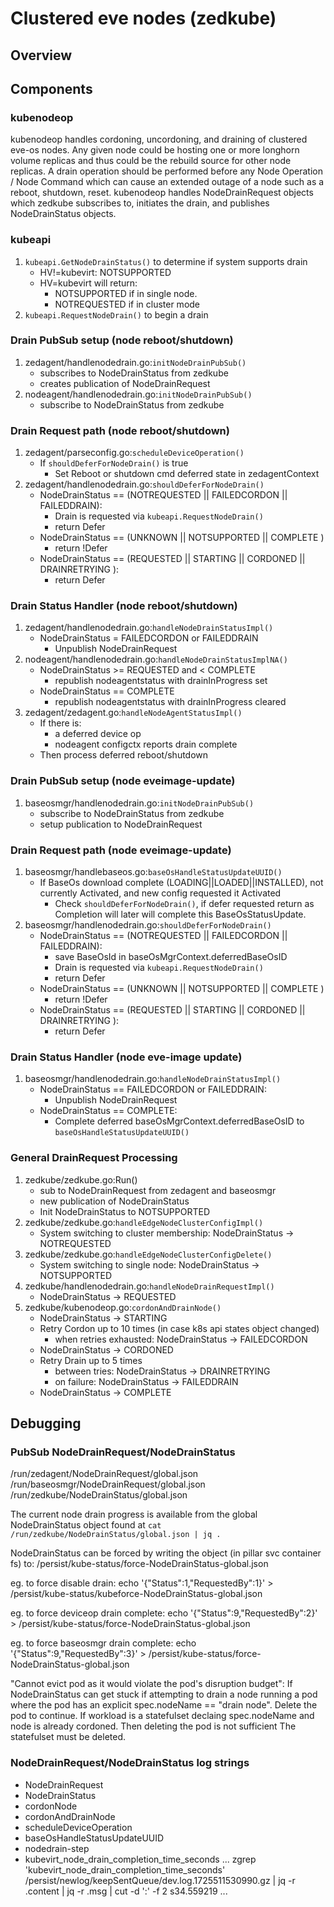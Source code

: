 # Clustered eve nodes (zedkube)

## Overview

## Components

### kubenodeop

kubenodeop handles cordoning, uncordoning, and draining of clustered eve-os nodes.
Any given node could be hosting one or more longhorn volume replicas and thus could be the rebuild source for other node replicas.
A drain operation should be performed before any Node Operation / Node Command which can cause an extended outage of a node such as a reboot, shutdown, reset.
kubenodeop handles NodeDrainRequest objects which zedkube subscribes to, initiates the drain, and publishes NodeDrainStatus objects.

### kubeapi

1. `kubeapi.GetNodeDrainStatus()` to determine if system supports drain
    - HV!=kubevirt: NOTSUPPORTED
    - HV=kubevirt will return:
        - NOTSUPPORTED if in single node.
        - NOTREQUESTED if in cluster mode
1. `kubeapi.RequestNodeDrain()` to begin a drain

### Drain PubSub setup (node reboot/shutdown)

1. zedagent/handlenodedrain.go:`initNodeDrainPubSub()`
    - subscribes to NodeDrainStatus from zedkube
    - creates publication of NodeDrainRequest
1. nodeagent/handlenodedrain.go:`initNodeDrainPubSub()`
    - subscribe to NodeDrainStatus from zedkube

### Drain Request path (node reboot/shutdown)

1. zedagent/parseconfig.go:`scheduleDeviceOperation()`
    - If `shouldDeferForNodeDrain()` is true
        - Set Reboot or shutdown cmd deferred state in zedagentContext
1. zedagent/handlenodedrain.go:`shouldDeferForNodeDrain()`
    - NodeDrainStatus == (NOTREQUESTED || FAILEDCORDON || FAILEDDRAIN):
        - Drain is requested via `kubeapi.RequestNodeDrain()`
        - return Defer
    - NodeDrainStatus == (UNKNOWN || NOTSUPPORTED || COMPLETE )
        - return !Defer
    - NodeDrainStatus == (REQUESTED || STARTING || CORDONED || DRAINRETRYING ):
        - return Defer

### Drain Status Handler (node reboot/shutdown)

1. zedagent/handlenodedrain.go:`handleNodeDrainStatusImpl()`
    - NodeDrainStatus = FAILEDCORDON or FAILEDDRAIN
        - Unpublish NodeDrainRequest
1. nodeagent/handlenodedrain.go:`handleNodeDrainStatusImplNA()`
    - NodeDrainStatus >= REQUESTED and < COMPLETE
        - republish nodeagentstatus with drainInProgress set
    - NodeDrainStatus == COMPLETE
        - republish nodeagentstatus with drainInProgress cleared
1. zedagent/zedagent.go:`handleNodeAgentStatusImpl()`
    - If there is:
        - a deferred device op
        - nodeagent configctx reports drain complete
    - Then process deferred reboot/shutdown

### Drain PubSub setup (node eveimage-update)

1. baseosmgr/handlenodedrain.go:`initNodeDrainPubSub()`
    - subscribe to NodeDrainStatus from zedkube
    - setup publication to NodeDrainRequest

### Drain Request path (node eveimage-update)

1. baseosmgr/handlebaseos.go:`baseOsHandleStatusUpdateUUID()`
    - If BaseOs download complete (LOADING||LOADED||INSTALLED), not currently Activated, and new config requested it Activated
        - Check `shouldDeferForNodeDrain()`, if defer requested return as Completion will later will complete this BaseOsStatusUpdate.
1. baseosmgr/handlenodedrain.go:`shouldDeferForNodeDrain()`
    - NodeDrainStatus == (NOTREQUESTED || FAILEDCORDON || FAILEDDRAIN):
        - save BaseOsId in baseOsMgrContext.deferredBaseOsID
        - Drain is requested via `kubeapi.RequestNodeDrain()`
        - return Defer
    - NodeDrainStatus == (UNKNOWN || NOTSUPPORTED || COMPLETE )
        - return !Defer
    - NodeDrainStatus == (REQUESTED || STARTING || CORDONED || DRAINRETRYING ):
        - return Defer

### Drain Status Handler (node eve-image update)

1. baseosmgr/handlenodedrain.go:`handleNodeDrainStatusImpl()`
    - NodeDrainStatus == FAILEDCORDON or FAILEDDRAIN:
        - Unpublish NodeDrainRequest
    - NodeDrainStatus == COMPLETE:
        - Complete deferred baseOsMgrContext.deferredBaseOsID to `baseOsHandleStatusUpdateUUID()`

### General DrainRequest Processing

1. zedkube/zedkube.go:Run()
    - sub to NodeDrainRequest from zedagent and baseosmgr
    - new publication of NodeDrainStatus
    - Init NodeDrainStatus to NOTSUPPORTED
1. zedkube/zedkube.go:`handleEdgeNodeClusterConfigImpl()`
    - System switching to cluster membership: NodeDrainStatus -> NOTREQUESTED
1. zedkube/zedkube.go:`handleEdgeNodeClusterConfigDelete()`
    - System switching to single node: NodeDrainStatus -> NOTSUPPORTED
1. zedkube/handlenodedrain.go:`handleNodeDrainRequestImpl()`
    - NodeDrainStatus -> REQUESTED
1. zedkube/kubenodeop.go:`cordonAndDrainNode()`
    - NodeDrainStatus -> STARTING
    - Retry Cordon up to 10 times (in case k8s api states object changed)
        - when retries exhausted: NodeDrainStatus -> FAILEDCORDON
    - NodeDrainStatus -> CORDONED
    - Retry Drain up to 5 times
        - between tries: NodeDrainStatus -> DRAINRETRYING
        - on failure: NodeDrainStatus -> FAILEDDRAIN
    - NodeDrainStatus -> COMPLETE

## Debugging

### PubSub NodeDrainRequest/NodeDrainStatus

/run/zedagent/NodeDrainRequest/global.json
/run/baseosmgr/NodeDrainRequest/global.json
/run/zedkube/NodeDrainStatus/global.json

The current node drain progress is available from the global NodeDrainStatus object found at
`cat /run/zedkube/NodeDrainStatus/global.json | jq .`

NodeDrainStatus can be forced by writing the object (in pillar svc container fs) to: /persist/kube-status/force-NodeDrainStatus-global.json

eg. to force disable drain:
echo '{"Status":1,"RequestedBy":1}' > /persist/kube-status/kubeforce-NodeDrainStatus-global.json

eg. to force deviceop drain complete:
echo '{"Status":9,"RequestedBy":2}' > /persist/kube-status/force-NodeDrainStatus-global.json

eg. to force baseosmgr drain complete:
echo '{"Status":9,"RequestedBy":3}' > /persist/kube-status/force-NodeDrainStatus-global.json

"Cannot evict pod as it would violate the pod's disruption budget":
If NodeDrainStatus can get stuck if attempting to drain a node running a pod where the pod has an
explicit spec.nodeName == "drain node".  Delete the pod to continue.
If workload is a statefulset declaing spec.nodeName and node is already cordoned.  Then deleting the pod is not sufficient
The statefulset must be deleted.

### NodeDrainRequest/NodeDrainStatus log strings

- NodeDrainRequest
- NodeDrainStatus
- cordonNode
- cordonAndDrainNode
- scheduleDeviceOperation
- baseOsHandleStatusUpdateUUID
- nodedrain-step
- kubevirt_node_drain_completion_time_seconds
...
    zgrep 'kubevirt_node_drain_completion_time_seconds' /persist/newlog/keepSentQueue/dev.log.1725511530990.gz | jq -r .content | jq -r .msg | cut -d ':' -f 2
    s34.559219
...
